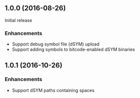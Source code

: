 ## 1.0.0 (2016-08-26)

Initial release

### Enhancements

* Support debug symbol file (dSYM) upload
* Support adding symbols to bitcode-enabled dSYM binaries

## 1.0.1 (2016-10-26)

### Enhancements

* Support dSYM paths containing spaces
